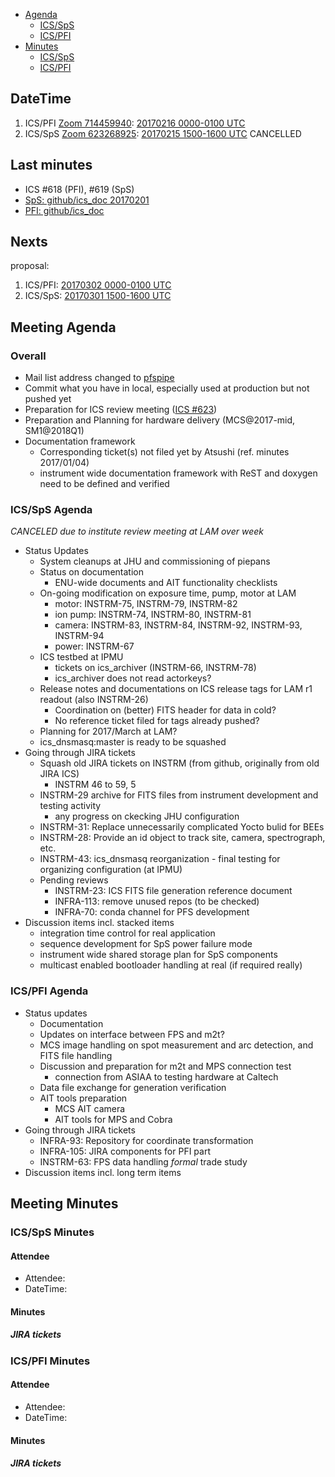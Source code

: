 
- [Agenda](#meeting-agenda)
  - [ICS/SpS](#icssps-agenda)
  - [ICS/PFI](#icspfi-agenda)
- [Minutes](#meeting-minutes)
  - [ICS/SpS](#icssps-minutes)
  - [ICS/PFI](#icspfi-minutes)

## DateTime

1. ICS/PFI [Zoom 714459940](https://ipmu.zoom.us/j/714459940): [20170216 0000-0100 UTC](http://www.timeanddate.com/worldclock/fixedtime.html?iso=20170216T0000)
2. ICS/SpS [Zoom 623268925](https://ipmu.zoom.us/j/623268925): [20170215 1500-1600 UTC](http://www.timeanddate.com/worldclock/fixedtime.html?iso=20170215T1500) CANCELLED

## Last minutes

- ICS #618 (PFI), #619 (SpS)
- [SpS: github/ics_doc 20170201](/memo-minutes/telecon-20170201.md)
- [PFI: github/ics_doc](/memo-minutes/telecon-20170118.md)

## Nexts

proposal:

1. ICS/PFI: [20170302 0000-0100 UTC](http://www.timeanddate.com/worldclock/fixedtime.html?iso=20170302T0000)
2. ICS/SpS: [20170301 1500-1600 UTC](http://www.timeanddate.com/worldclock/fixedtime.html?iso=20170301T1500)

## Meeting Agenda

### Overall

- Mail list address changed to [pfspipe](https://pfspipe.ipmu.jp/mailman/listinfo/ics)
- Commit what you have in local, especially used at production but not pushed yet
- Preparation for ICS review meeting ([ICS #623](https://pfspipe.ipmu.jp/pipermail/ics/2017/000623.html))
- Preparation and Planning for hardware delivery (MCS@2017-mid, SM1@2018Q1)
- Documentation framework
  - Corresponding ticket(s) not filed yet by Atsushi (ref. minutes 2017/01/04)
  - instrument wide documentation framework with ReST and doxygen need to be defined and verified

### ICS/SpS Agenda

*CANCELED due to institute review meeting at LAM over week*

- Status Updates
  - System cleanups at JHU and commissioning of piepans
  - Status on documentation
    - ENU-wide documents and AIT functionality checklists
  - On-going modification on exposure time, pump, motor at LAM
    - motor: INSTRM-75, INSTRM-79, INSTRM-82
    - ion pump: INSTRM-74, INSTRM-80, INSTRM-81
    - camera: INSTRM-83, INSTRM-84, INSTRM-92, INSTRM-93, INSTRM-94
    - power: INSTRM-67
  - ICS testbed at IPMU
    - tickets on ics_archiver (INSTRM-66, INSTRM-78)
    - ics_archiver does not read actorkeys?
  - Release notes and documentations on ICS release tags for LAM r1 readout (also INSTRM-26)
    - Coordination on (better) FITS header for data in cold?
    - No reference ticket filed for tags already pushed?
  - Planning for 2017/March at LAM?
  - ics_dnsmasq:master is ready to be squashed
- Going through JIRA tickets
  - Squash old JIRA tickets on INSTRM (from github, originally from old JIRA ICS)
    - INSTRM 46 to 59, 5
  - INSTRM-29 archive for FITS files from instrument development and testing activity
    - any progress on ckecking JHU configuration
  - INSTRM-31: Replace unnecessarily complicated Yocto bulid for BEEs
  - INSTRM-28: Provide an id object to track site, camera, spectrograph, etc.
  - INSTRM-43: ics_dnsmasq reorganization - final testing for organizing configuration (at IPMU)
  - Pending reviews
    - INSTRM-23: ICS FITS file generation reference document
    - INFRA-113: remove unused repos (to be checked)
    - INFRA-70: conda channel for PFS development
- Discussion items incl. stacked items
  - integration time control for real application
  - sequence development for SpS power failure mode
  - instrument wide shared storage plan for SpS components
  - multicast enabled bootloader handling at real (if required really)


### ICS/PFI Agenda

- Status updates
  - Documentation
  - Updates on interface between FPS and m2t?
  - MCS image handling on spot measurement and arc detection, and FITS file handling
  - Discussion and preparation for m2t and MPS connection test
    - connection from ASIAA to testing hardware at Caltech
  - Data file exchange for generation verification
  - AIT tools preparation
    - MCS AIT camera
    - AIT tools for MPS and Cobra
- Going through JIRA tickets
  - INFRA-93: Repository for coordinate transformation
  - INFRA-105: JIRA components for PFI part
  - INSTRM-63: FPS data handling *formal* trade study
- Discussion items incl. long term items


## Meeting Minutes

### ICS/SpS Minutes

#### Attendee

- Attendee: 
- DateTime: 

#### Minutes


##### JIRA tickets


### ICS/PFI Minutes

#### Attendee

- Attendee: 
- DateTime: 

#### Minutes

##### JIRA tickets

